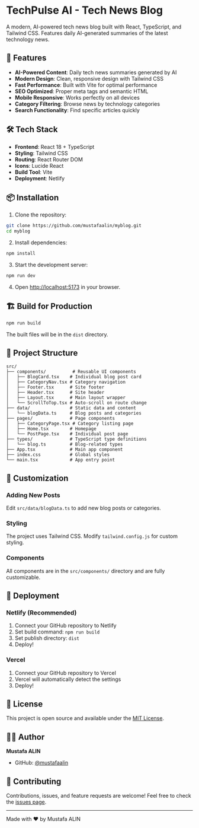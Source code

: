 # TechPulse AI - Tech News Blog

A modern, AI-powered tech news blog built with React, TypeScript, and Tailwind CSS. Features daily AI-generated summaries of the latest technology news.

## 🚀 Features

- **AI-Powered Content**: Daily tech news summaries generated by AI
- **Modern Design**: Clean, responsive design with Tailwind CSS
- **Fast Performance**: Built with Vite for optimal performance
- **SEO Optimized**: Proper meta tags and semantic HTML
- **Mobile Responsive**: Works perfectly on all devices
- **Category Filtering**: Browse news by technology categories
- **Search Functionality**: Find specific articles quickly

## 🛠️ Tech Stack

- **Frontend**: React 18 + TypeScript
- **Styling**: Tailwind CSS
- **Routing**: React Router DOM
- **Icons**: Lucide React
- **Build Tool**: Vite
- **Deployment**: Netlify

## 📦 Installation

1. Clone the repository:
```bash
git clone https://github.com/mustafaalin/myblog.git
cd myblog
```

2. Install dependencies:
```bash
npm install
```

3. Start the development server:
```bash
npm run dev
```

4. Open [http://localhost:5173](http://localhost:5173) in your browser.

## 🏗️ Build for Production

```bash
npm run build
```

The built files will be in the `dist` directory.

## 📁 Project Structure

```
src/
├── components/          # Reusable UI components
│   ├── BlogCard.tsx    # Individual blog post card
│   ├── CategoryNav.tsx # Category navigation
│   ├── Footer.tsx      # Site footer
│   ├── Header.tsx      # Site header
│   ├── Layout.tsx      # Main layout wrapper
│   └── ScrollToTop.tsx # Auto-scroll on route change
├── data/               # Static data and content
│   └── blogData.ts     # Blog posts and categories
├── pages/              # Page components
│   ├── CategoryPage.tsx # Category listing page
│   ├── Home.tsx        # Homepage
│   └── PostPage.tsx    # Individual post page
├── types/              # TypeScript type definitions
│   └── blog.ts         # Blog-related types
├── App.tsx             # Main app component
├── index.css           # Global styles
└── main.tsx            # App entry point
```

## 🎨 Customization

### Adding New Posts
Edit `src/data/blogData.ts` to add new blog posts or categories.

### Styling
The project uses Tailwind CSS. Modify `tailwind.config.js` for custom styling.

### Components
All components are in the `src/components/` directory and are fully customizable.

## 🚀 Deployment

### Netlify (Recommended)
1. Connect your GitHub repository to Netlify
2. Set build command: `npm run build`
3. Set publish directory: `dist`
4. Deploy!

### Vercel
1. Connect your GitHub repository to Vercel
2. Vercel will automatically detect the settings
3. Deploy!

## 📝 License

This project is open source and available under the [MIT License](LICENSE).

## 👨‍💻 Author

**Mustafa ALIN**
- GitHub: [@mustafaalin](https://github.com/mustafaalin)

## 🤝 Contributing

Contributions, issues, and feature requests are welcome! Feel free to check the [issues page](https://github.com/mustafaalin/myblog/issues).

---

Made with ❤️ by Mustafa ALIN
